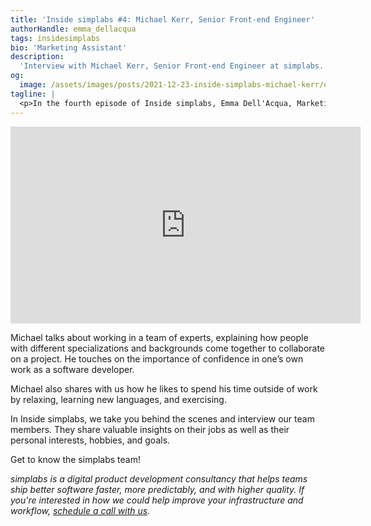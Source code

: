 ```yaml
---
title: 'Inside simplabs #4: Michael Kerr, Senior Front-end Engineer'
authorHandle: emma_dellacqua
tags: insidesimplabs
bio: 'Marketing Assistant'
description:
  'Interview with Michael Kerr, Senior Front-end Engineer at simplabs.'
og:
  image: /assets/images/posts/2021-12-23-inside-simplabs-michael-kerr/og-image.png
tagline: |
  <p>In the fourth episode of Inside simplabs, Emma Dell'Acqua, Marketing Assistant, interviews Michael Kerr, Senior Front-end Engineer.</p> 
---
```


<iframe width="560" height="315" src="https://www.youtube-nocookie.com/embed/2iQzIyZg0ls" title="Embedded video of Inside simplabs episode 4" frameborder="0" allow="accelerometer; autoplay; clipboard-write; encrypted-media; gyroscope; picture-in-picture" allowfullscreen></iframe>

Michael talks about working in a team of experts, explaining how people with
different specializations and backgrounds come together to collaborate on a
project. He touches on the importance of confidence in one’s own work as a
software developer.

Michael also shares with us how he likes to spend his time outside of work by
relaxing, learning new languages, and exercising.

In Inside simplabs, we take you behind the scenes and interview our team
members. They share valuable insights on their jobs as well as their personal
interests, hobbies, and goals.

Get to know the simplabs team!

_simplabs is a digital product development consultancy that helps teams ship
better software faster, more predictably, and with higher quality. If you're
interested in how we could help improve your infrastructure and workflow,
[schedule a call with us](/contact/)._
